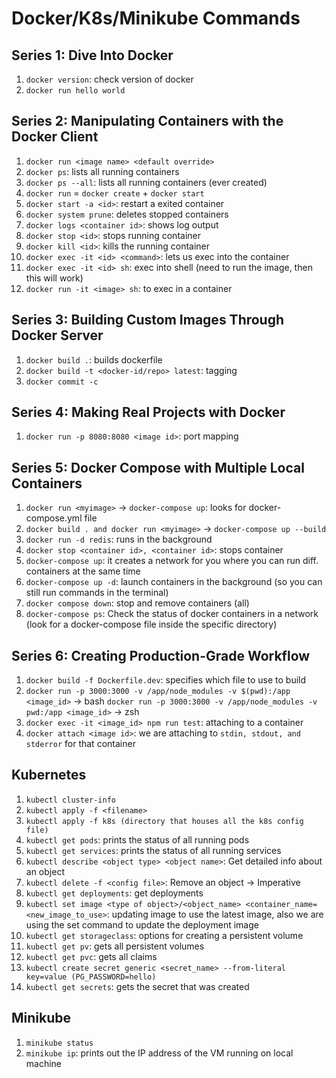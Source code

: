 # Docker/K8s/Minikube Commands

## Series 1: Dive Into Docker

1. `docker version`: check version of docker
2. `docker run hello world`

## Series 2: Manipulating Containers with the Docker Client

1. `docker run <image name> <default override>`
2. `docker ps`: lists all running containers
3. `docker ps --all`: lists all running containers (ever created)
4. `docker run` = `docker create` + `docker start`
5. `docker start -a <id>`: restart a exited container
6. `docker system prune`: deletes stopped containers
7. `docker logs <container id>`: shows log output
8. `docker stop <id>`: stops running container
9. `docker kill <id>`: kills the running container
10. `docker exec -it <id> <command>`: lets us exec into the container
11. `docker exec -it <id> sh`: exec into shell (need to run the image, then this will work)
12. `docker run -it <image> sh`: to exec in a container

## Series 3: Building Custom Images Through Docker Server

1. `docker build .`: builds dockerfile
2. `docker build -t <docker-id/repo> latest`: tagging
3. `docker commit -c`

## Series 4: Making Real Projects with Docker

1. `docker run -p 8080:8080 <image id>`: port mapping

## Series 5: Docker Compose with Multiple Local Containers

1. `docker run <myimage>` -> `docker-compose up`: looks for docker-compose.yml file
2. `docker build . and docker run <myimage>` -> `docker-compose up --build`
3. `docker run -d redis`: runs in the background
4. `docker stop <container id>, <container id>`: stops container
5. `docker-compose up`: it creates a network for you where you can run diff. containers at the same time
6. `docker-compose up -d`: launch containers in the background (so you can still run commands in the terminal)
7. `docker compose down`: stop and remove containers (all)
8. `docker-compose ps`: Check the status of docker containers in a network (look for a docker-compose file inside the specific directory)

## Series 6: Creating Production-Grade Workflow

1. `docker build -f Dockerfile.dev`: specifies which file to use to build
2. `docker run -p 3000:3000 -v /app/node_modules -v $(pwd):/app <image_id>` -> bash
   `docker run -p 3000:3000 -v /app/node_modules -v pwd:/app <image_id>` -> zsh
3. `docker exec -it <image_id> npm run test`: attaching to a container
4. `docker attach <image id>`: we are attaching to `stdin, stdout, and stderror` for that container

## Kubernetes

1. `kubectl cluster-info`
2. `kubectl apply -f <filename>`
3. `kubectl apply -f k8s (directory that houses all the k8s config file)`
4. `kubectl get pods`: prints the status of all running pods
5. `kubectl get services`: prints the status of all running services
6. `kubectl describe <object type> <object name>`: Get detailed info about an object
7. `kubectl delete -f <config file>`: Remove an object -> Imperative
8. `kubectl get deployments`: get deployments
9. `kubectl set image <type of object>/<object_name> <container_name=<new_image_to_use>`: updating image to use the latest image, also we are using the set command to update the deployment image
10. `kubectl get storageclass`: options for creating a persistent volume
11. `kubectl get pv`: gets all persistent volumes
12. `kubectl get pvc`: gets all claims
13. `kubectl create secret generic <secret_name> --from-literal key=value (PG_PASSWORD=hello)`
14. `kubectl get secrets`: gets the secret that was created

## Minikube

1. `minikube status`
2. `minikube ip`: prints out the IP address of the VM running on local machine

